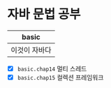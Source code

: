 # 자바 문법 공부

| basic    |
|----------|
| 이것이 자바다  |



-[x] `basic.chap14` 멀티 스레드
-[x] `basic.chap15` 컬렉션 프레임워크